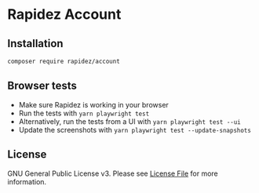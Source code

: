 # Rapidez Account

## Installation

```bash
composer require rapidez/account
```

## Browser tests

- Make sure Rapidez is working in your browser
- Run the tests with `yarn playwright test`
- Alternatively, run the tests from a UI with `yarn playwright test --ui`
- Update the screenshots with `yarn playwright test --update-snapshots`

## License

GNU General Public License v3. Please see [License File](LICENSE) for more information.
